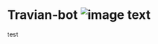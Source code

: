 # Travian-bot ![image text](https://www.travis-ci.org/rum2mojito/Travian-bot.svg?branch=master)

test
